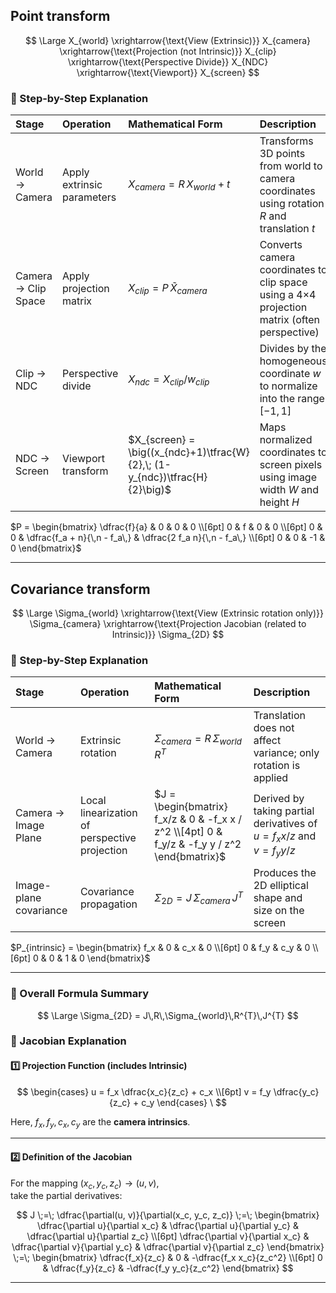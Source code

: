 

## Point transform
$$
\Large
X_{world}
\xrightarrow{\text{View (Extrinsic)}} X_{camera}
\xrightarrow{\text{Projection (not Intrinsic)}} X_{clip}
\xrightarrow{\text{Perspective Divide}} X_{NDC}
\xrightarrow{\text{Viewport}} X_{screen}
$$


### 🔹 Step-by-Step Explanation

| Stage | Operation | Mathematical Form | Description |
|:--|:--|:--|:--|
| World → Camera | Apply extrinsic parameters | $X_{camera} = R\,X_{world} + t$ | Transforms 3D points from world to camera coordinates using rotation $R$ and translation $t$ |
| Camera → Clip Space | Apply projection matrix | $X_{clip} = P\,\tilde{X}_{camera}$ | Converts camera coordinates to clip space using a 4×4 projection matrix (often perspective) |
| Clip → NDC | Perspective divide | $X_{ndc} = X_{clip} / w_{clip}$ | Divides by the homogeneous coordinate $w$ to normalize into the range $[-1,1]$ |
| NDC → Screen | Viewport transform | $X_{screen} = \big((x_{ndc}+1)\tfrac{W}{2},\; (1-y_{ndc})\tfrac{H}{2}\big)$ | Maps normalized coordinates to screen pixels using image width $W$ and height $H$ |

$P =
\begin{bmatrix}
\dfrac{f}{a} & 0 & 0 & 0 \\[6pt]
0 & f & 0 & 0 \\[6pt]
0 & 0 & \dfrac{f_a + n}{\,n - f_a\,} & \dfrac{2 f_a n}{\,n - f_a\,} \\[6pt]
0 & 0 & -1 & 0
\end{bmatrix}$

---

## Covariance transform

$$
\Large
\Sigma_{world}
\xrightarrow{\text{View (Extrinsic rotation only)}} 
\Sigma_{camera}
\xrightarrow{\text{Projection Jacobian (related to Intrinsic)}} 
\Sigma_{2D}
$$



### 🔹 Step-by-Step Explanation

| Stage | Operation | Mathematical Form | Description |
|:--|:--|:--|:--|
| World → Camera | Extrinsic rotation | $\Sigma_{camera} = R\,\Sigma_{world}\,R^{T}$ | Translation does not affect variance; only rotation is applied |
| Camera → Image Plane | Local linearization of perspective projection | $J = \begin{bmatrix} f_x/z & 0 & -f_x x / z^2 \\[4pt] 0 & f_y/z & -f_y y / z^2 \end{bmatrix}$ | Derived by taking partial derivatives of $u = f_x x/z$ and $v = f_y y/z$ |
| Image-plane covariance | Covariance propagation | $\Sigma_{2D} = J\,\Sigma_{camera}\,J^{T}$ | Produces the 2D elliptical shape and size on the screen |


$P_{intrinsic} =
\begin{bmatrix}
f_x & 0   & c_x & 0 \\[6pt]
0   & f_y & c_y & 0 \\[6pt]
0   & 0   & 1   & 0
\end{bmatrix}$

---

### 🧩 Overall Formula Summary

$$
\Large
\Sigma_{2D} = J\,R\,\Sigma_{world}\,R^{T}\,J^{T}
$$

### 🧩 Jacobian Explanation

#### 1️⃣ Projection Function (includes Intrinsic)

$$
\begin{cases}
u = f_x \dfrac{x_c}{z_c} + c_x \\[6pt]
v = f_y \dfrac{y_c}{z_c} + c_y
\end{cases}
\
$$

Here, $f_x, f_y, c_x, c_y$ are the **camera intrinsics**.

---

#### 2️⃣ Definition of the Jacobian

For the mapping $(x_c, y_c, z_c) \rightarrow (u, v)$,  
take the partial derivatives:

$$
J \;=\;
\dfrac{\partial(u, v)}{\partial(x_c, y_c, z_c)} \;=\;
\begin{bmatrix}
\dfrac{\partial u}{\partial x_c} & 
\dfrac{\partial u}{\partial y_c} & 
\dfrac{\partial u}{\partial z_c} \\[6pt]
\dfrac{\partial v}{\partial x_c} & 
\dfrac{\partial v}{\partial y_c} & 
\dfrac{\partial v}{\partial z_c}
\end{bmatrix}
\;=\;
\begin{bmatrix}
\dfrac{f_x}{z_c} & 0 & -\dfrac{f_x x_c}{z_c^2} \\[6pt]
0 & \dfrac{f_y}{z_c} & -\dfrac{f_y y_c}{z_c^2}
\end{bmatrix}
$$


---

